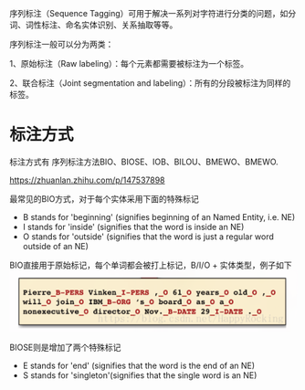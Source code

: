 序列标注（Sequence Tagging）可用于解决一系列对字符进行分类的问题，如分词、词性标注、命名实体识别、关系抽取等等。

序列标注一般可以分为两类：

1、原始标注（Raw labeling）：每个元素都需要被标注为一个标签。

2、联合标注（Joint segmentation and labeling）：所有的分段被标注为同样的标签。


# 标注方式
标注方式有
序列标注方法BIO、BIOSE、IOB、BILOU、BMEWO、BMEWO.

https://zhuanlan.zhihu.com/p/147537898

最常见的BIO方式，对于每个实体采用下面的特殊标记

* B stands for 'beginning' (signifies beginning of an Named Entity, i.e. NE)
* I stands for 'inside' (signifies that the word is inside an NE)
* O stands for 'outside' (signifies that the word is just a regular word outside of an NE)

BIO直接用于原始标记，每个单词都会被打上标记，B/I/O + 实体类型，例子如下
![](pic/2021-05-06-11-03-22.png)

BIOSE则是增加了两个特殊标记
* E stands for 'end' (signifies that the word is the end of an NE)
* S stands for 'singleton'(signifies that the single word is an NE)

